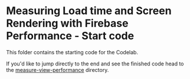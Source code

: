# Measuring Load time and Screen Rendering with Firebase Performance - Start code

This folder contains the starting code for the Codelab.

If you'd like to jump directly to the end and see the finished code head to the 
[measure-view-performance](../measure-view-performance) directory.
